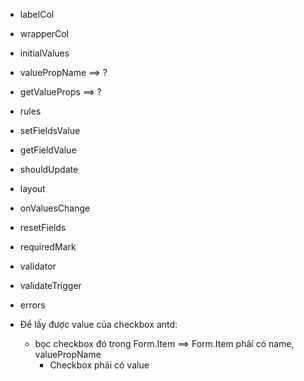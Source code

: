 - labelCol
- wrapperCol
- initialValues
- valuePropName ==> ?
- getValueProps ==> ?
- rules
- setFieldsValue
- getFieldValue
- shouldUpdate
- layout
- onValuesChange
- resetFields
- requiredMark
- validator
- validateTrigger
- errors

- Để lấy được value của checkbox antd:
  - bọc checkbox đó trong Form.Item ==> Form.Item phải có name, valuePropName
	- Checkbox phải có value